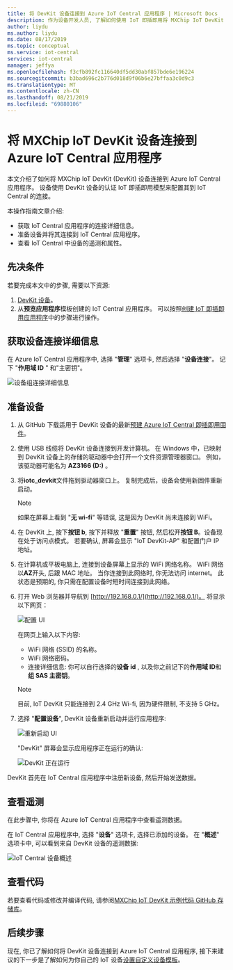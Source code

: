 ```yaml
---
title: 将 DevKit 设备连接到 Azure IoT Central 应用程序 | Microsoft Docs
description: 作为设备开发人员, 了解如何使用 IoT 即插即用将 MXChip IoT DevKit 设备连接到 Azure IoT Central 应用程序。
author: liydu
ms.author: liydu
ms.date: 08/17/2019
ms.topic: conceptual
ms.service: iot-central
services: iot-central
manager: jeffya
ms.openlocfilehash: f3cfb892fc116640df5dd30abf857bde6e196224
ms.sourcegitcommit: b3bad696c2b776d018d9f06b6e27bffaa3c0d9c3
ms.translationtype: MT
ms.contentlocale: zh-CN
ms.lasthandoff: 08/21/2019
ms.locfileid: "69880106"
---
```

# <a name="connect-an-mxchip-iot-devkit-device-to-your-azure-iot-central-application"></a>将 MXChip IoT DevKit 设备连接到 Azure IoT Central 应用程序

本文介绍了如何将 MXChip IoT DevKit (DevKit) 设备连接到 Azure IoT Central 应用程序。 设备使用 DevKit 设备的认证 IoT 即插即用模型来配置其到 IoT Central 的连接。

本操作指南文章介绍:

- 获取 IoT Central 应用程序的连接详细信息。
- 准备设备并将其连接到 IoT Central 应用程序。
- 查看 IoT Central 中设备的遥测和属性。

## <a name="prerequisites"></a>先决条件

若要完成本文中的步骤, 需要以下资源:

1. [DevKit 设备](https://aka.ms/iot-devkit-purchase)。
1. 从**预览应用程序**模板创建的 IoT Central 应用程序。 可以按照[创建 IoT 即插即用应用程序](./quick-deploy-iot-central-pnp.md?toc=/azure/iot-central-pnp/toc.json&bc=/azure/iot-central-pnp/breadcrumb/toc.json)中的步骤进行操作。

## <a name="get-device-connection-details"></a>获取设备连接详细信息

在 Azure IoT Central 应用程序中, 选择 "**管理**" 选项卡, 然后选择 "**设备连接**"。 记下 "**作用域 ID** " 和"主密钥"。

![设备组连接详细信息](media/howto-connect-devkit-pnp/device-group-connection-details.png)

## <a name="prepare-the-device"></a>准备设备

1. 从 GitHub 下载适用于 DevKit 设备的最新[预建 Azure IoT Central 即插即用固件](https://github.com/MXCHIP/IoTDevKit/raw/master/pnp/iotc_devkit/bin/iotc_devkit.bin)。

1. 使用 USB 线缆将 DevKit 设备连接到开发计算机。 在 Windows 中，已映射到 DevKit 设备上的存储的驱动器中会打开一个文件资源管理器窗口。 例如，该驱动器可能名为 **AZ3166 (D:)** 。

1. 将**iotc_devkit**文件拖到驱动器窗口上。 复制完成后，设备会使用新固件重新启动。

    > [!NOTE]
    > 如果在屏幕上看到 "**无 wi-fi**" 等错误, 这是因为 DevKit 尚未连接到 WiFi。

1. 在 DevKit 上, 按下**按钮 b**, 按下并释放 "**重置**" 按钮, 然后松开**按钮 B**。设备现在处于访问点模式。 若要确认, 屏幕会显示 "IoT DevKit-AP" 和配置门户 IP 地址。

1. 在计算机或平板电脑上, 连接到设备屏幕上显示的 WiFi 网络名称。 WiFi 网络以**AZ**开头, 后跟 MAC 地址。 当你连接到此网络时, 你无法访问 internet。 此状态是预期的, 你只需在配置设备时短时间连接到此网络。

1. 打开 Web 浏览器并导航到 [http://192.168.0.1/](http://192.168.0.1/)。 将显示以下网页：

    ![配置 UI](media/howto-connect-devkit-pnp/config-ui.png)

    在网页上输入以下内容:

    - WiFi 网络 (SSID) 的名称。
    - WiFi 网络密码。
    - 连接详细信息: 你可以自行选择的**设备 id** , 以及你之前记下的**作用域 ID**和**组 SAS 主密钥**。

    > [!NOTE]
    > 目前, IoT DevKit 只能连接到 2.4 GHz Wi-fi, 因为硬件限制, 不支持 5 GHz。

1. 选择 "**配置设备**", DevKit 设备重新启动并运行应用程序:

    ![重新启动 UI](media/howto-connect-devkit-pnp/reboot-ui.png)

    "DevKit" 屏幕会显示应用程序正在运行的确认:

    ![DevKit 正在运行](media/howto-connect-devkit-pnp/devkit-running.png)

DevKit 首先在 IoT Central 应用程序中注册新设备, 然后开始发送数据。

## <a name="view-the-telemetry"></a>查看遥测

在此步骤中, 你将在 Azure IoT Central 应用程序中查看遥测数据。

在 IoT Central 应用程序中, 选择 "**设备**" 选项卡, 选择已添加的设备。 在 "**概述**" 选项卡中, 可以看到来自 DevKit 设备的遥测数据:

   ![IoT Central 设备概述](media/howto-connect-devkit-pnp/mxchip-overview-page.png)

## <a name="review-the-code"></a>查看代码

若要查看代码或修改并编译代码, 请参阅[MXChip IoT DevKit 示例代码 GitHub 存储库](https://github.com/MXCHIP/IoTDevKit/tree/master/pnp)。

## <a name="next-steps"></a>后续步骤

现在, 你已了解如何将 DevKit 设备连接到 Azure IoT Central 应用程序, 接下来建议的下一步是了解如何为你自己的 IoT 设备[设置自定义设备模板](./howto-set-up-template-pnp.md?toc=/azure/iot-central-pnp/toc.json&bc=/azure/iot-central-pnp/breadcrumb/toc.json)。
